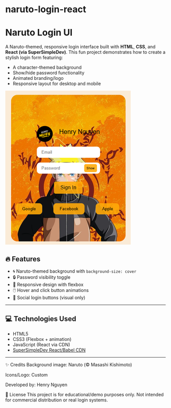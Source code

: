 # naruto-login-react
# Naruto Login UI

A Naruto-themed, responsive login interface built with **HTML**, **CSS**, and **React (via SuperSimpleDev)**. This fun project demonstrates how to create a stylish login form featuring:
- A character-themed background
- Show/hide password functionality
- Animated branding/logo
- Responsive layout for desktop and mobile

[![Login Preview](./images/Naruto-login.png)](https://github.com/hieunguyen601/naruto-login-react/blob/1552023a711066d6499c6f68b83043bb8cf46b8e/images/Naruto-login.PNG)

## 🔥 Features

- 🌀 Naruto-themed background with `background-size: cover`
- 🔒 Password visibility toggle
- 🎨 Responsive design with flexbox
- 🖱️ Hover and click button animations
- 👤 Social login buttons (visual only)

---

## 💻 Technologies Used

- HTML5
- CSS3 (Flexbox + animation)
- JavaScript (React via CDN)
- [SuperSimpleDev React/Babel CDN](https://supersimple.dev/)

---
✨ Credits
Background image: Naruto (© Masashi Kishimoto)

Icons/Logo: Custom

Developed by: Henry Nguyen

📝 License
This project is for educational/demo purposes only. Not intended for commercial distribution or real login systems.
